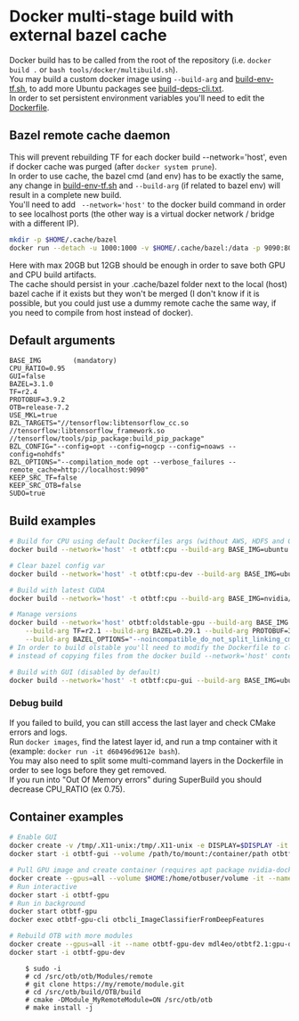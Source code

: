 # Docker multi-stage build with external bazel cache
Docker build has to be called from the root of the repository (i.e. `docker build .` or `bash tools/docker/multibuild.sh`).  
You may build a custom docker image using `--build-arg` and [build-env-tf.sh](build-env-tf.sh), to add more Ubuntu packages see [build-deps-cli.txt](build-deps-cli.txt).  
In order to set persistent environment variables you'll need to edit the [Dockerfile](../../Dockerfile).  


## Bazel remote cache daemon
This will prevent rebuilding TF for each docker build --network='host', even if docker cache was purged (after `docker system prune`).  
In order to use cache, the bazel cmd (and env) has to be exactly the same, any change in [build-env-tf.sh](build-env-tf.sh) and `--build-arg` (if related to bazel env) will result in a complete new build.  
You'll need to add ` --network='host'` to the docker build command in order to see localhost ports (the other way is a virtual docker network / bridge with a different IP).  

```bash
mkdir -p $HOME/.cache/bazel
docker run --detach -u 1000:1000 -v $HOME/.cache/bazel:/data -p 9090:8080 buchgr/bazel-remote-cache --max_size=20
```
Here with max 20GB but 12GB should be enough in order to save both GPU and CPU build artifacts.  
The cache should persist in your .cache/bazel folder next to the local (host) bazel cache if it exists but they won't be merged (I don't know if it is possible, but you could just use a dummy remote cache the same way, if you need to compile from host instead of docker).  


## Default arguments
```
BASE_IMG        (mandatory)
CPU_RATIO=0.95
GUI=false
BAZEL=3.1.0
TF=r2.4
PROTOBUF=3.9.2
OTB=release-7.2
USE_MKL=true
BZL_TARGETS="//tensorflow:libtensorflow_cc.so //tensorflow:libtensorflow_framework.so //tensorflow/tools/pip_package:build_pip_package"
BZL_CONFIG="--config=opt --config=nogcp --config=noaws --config=nohdfs"
BZL_OPTIONS="--compilation_mode opt --verbose_failures --remote_cache=http://localhost:9090"
KEEP_SRC_TF=false
KEEP_SRC_OTB=false
SUDO=true
```


## Build examples
```bash
# Build for CPU using default Dockerfiles args (without AWS, HDFS and GCP support)
docker build --network='host' -t otbtf:cpu --build-arg BASE_IMG=ubuntu:20.04

# Clear bazel config var 
docker build --network='host' -t otbtf:cpu-dev --build-arg BASE_IMG=ubuntu:20.04 --build-arg BZL_CONFIG="" KEEP_SRC_OTB=true .

# Build with latest CUDA
docker build --network='host' -t otbtf:cpu --build-arg BASE_IMG=nvidia/cuda:11.1-cudnn8-devel-ubuntu20.04

# Manage versions
docker build --network='host' otbtf:oldstable-gpu --build-arg BASE_IMG cuda:10.1-cudnn7-devel-ubuntu18.04 \
    --build-arg TF=r2.1 --build-arg BAZEL=0.29.1 --build-arg PROTOBUF=3.8.0 --build-arg OTB=release-7.1 \
    --build-arg BAZEL_OPTIONS="--noincompatible_do_not_split_linking_cmdline -c opt --verbose_failures" .
# In order to build olstable you'll need to modify the Dockerfile to clone the repo at the desired branch 
# instead of copying files from the docker build --network='host' context

# Build with GUI (disabled by default)
docker build --network='host' -t otbtf:cpu-gui --build-arg BASE_IMG=ubuntu:20.04 --build-arg GUI=true .
```

### Debug build
If you failed to build, you can still access the last layer and check CMake errors and logs.  
Run `docker images`, find the latest layer id, and run a tmp container with it (example: `docker run -it d60496d9612e bash`).  
You may also need to split some multi-command layers in the Dockerfile in order to see logs before they get removed.  
If you run into "Out Of Memory errors" during SuperBuild you should decrease CPU_RATIO (ex 0.75).  

## Container examples
```bash
# Enable GUI
docker create -v /tmp/.X11-unix:/tmp/.X11-unix -e DISPLAY=$DISPLAY -it --name otbtf-gui otbtf:cpu-gui
docker start -i otbtf-gui --volume /path/to/mount:/container/path otbtf-gui

# Pull GPU image and create container (requires apt package nvidia-docker2 and latest CUDA driver - now support RTX 30*)
docker create --gpus=all --volume $HOME:/home/otbuser/volume -it --name otbtf-gpu mdl4eo/otbtf2.1:gpu
# Run interactive
docker start -i otbtf-gpu
# Run in background
docker start otbtf-gpu
docker exec otbtf-gpu-cli otbcli_ImageClassifierFromDeepFeatures

# Rebuild OTB with more modules
docker create --gpus=all -it --name otbtf-gpu-dev mdl4eo/otbtf2.1:gpu-dev
docker start -i otbtf-gpu-dev
```
```
    $ sudo -i
    # cd /src/otb/otb/Modules/remote
    # git clone https://my/remote/module.git
    # cd /src/otb/build/OTB/build
    # cmake -DModule_MyRemoteModule=ON /src/otb/otb
    # make install -j
```